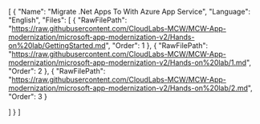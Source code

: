 [ {
  "Name": "Migrate .Net Apps To With Azure App Service",
  "Language": "English",
  "Files": [
        {
      "RawFilePath": "https://raw.githubusercontent.com/CloudLabs-MCW/MCW-App-modernization/microsoft-app-modernization-v2/Hands-on%20lab/GettingStarted.md",
      "Order": 1
    },
    {
      "RawFilePath": "https://raw.githubusercontent.com/CloudLabs-MCW/MCW-App-modernization/microsoft-app-modernization-v2/Hands-on%20lab/1.md",
      "Order": 2
    },
    {
      "RawFilePath": "https://raw.githubusercontent.com/CloudLabs-MCW/MCW-App-modernization/microsoft-app-modernization-v2/Hands-on%20lab/2.md",
      "Order": 3
    }
    
  ]
} ]

